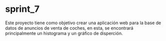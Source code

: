# sprint_7
Este proyecto tiene como objetivo crear una aplicación web para la base de datos de anuncios de venta de coches, en esta, se encontrará principalmente un histograma y un gráfico de disperción.
